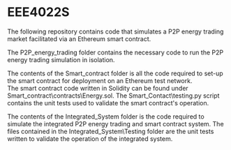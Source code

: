 # EEE4022S

The following repository contains code that simulates a P2P energy trading market facilitated via an Ethereum smart contract.

The P2P_energy_trading folder contains the necessary code to run the P2P energy trading simulation in isolation.

The contents of the Smart_contract folder is all the code required to set-up the smart contract for deployment on an Ethereum test network.  
The smart contract code written in Solidity can be found under Smart_contract\contracts\Energy.sol.
The Smart_Contact\testing.py script contains the unit tests used to validate the smart contract's operation.

The contents of the Integrated_System folder is the code required to simulate the integrated P2P energy trading and smart contract system.
The files contained in the Integrated_System\Testing folder are the unit tests written to validate the operation of the integrated system.
